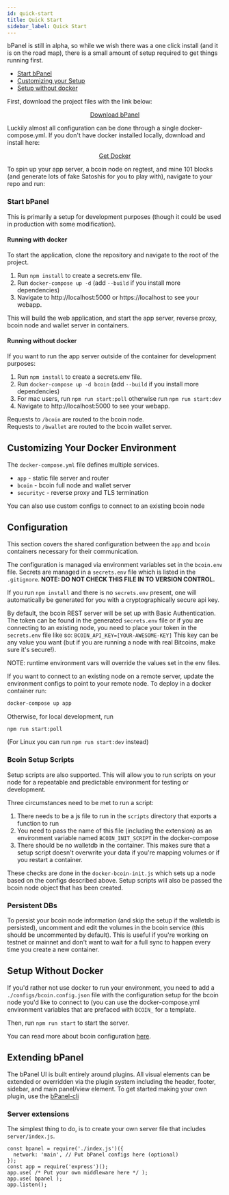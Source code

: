 ```yaml
---
id: quick-start
title: Quick Start
sidebar_label: Quick Start
---
```

bPanel is still in alpha, so while we wish there was a one click install (and it is on the road map), there is a small amount of setup required to get things running first.

- [Start bPanel](#quick-start)
- [Customizing your Setup](#customizing-your-setup)
- [Setup without docker](#setup-without-docker)

First, download the project files with the link below:

<p style="text-align:center;">
  <a class="button" href="https://github.com/bpanel-org/bpanel/archive/master.zip">Download bPanel</a>
</p>

Luckily almost all configuration can be done through a single docker-compose.yml. If you don't have docker installed locally, download and install here:

<p style="text-align:center;">
  <a class="button" href="https://www.docker.com/get-docker">Get Docker</a>
</p>

To spin up your app server, a bcoin node on regtest, and mine 101 blocks (and generate lots of fake Satoshis for you to play with), navigate to your repo and run:

### Start bPanel
This is primarily a setup for development purposes
(though it could be used in production with some modification).

#### Running with docker

To start the application, clone the repository and navigate to the root of the project.
1. Run `npm install` to create a secrets.env file.
1. Run `docker-compose up -d` (add `--build` if you install more dependencies)
1. Navigate to http://localhost:5000 or https://localhost to see your webapp.

This will build the web application, and start the app server, reverse proxy,
bcoin node and wallet server in containers.

#### Running without docker

If you want to run the app server outside of the container for development purposes:
1. Run `npm install` to create a secrets.env file.
1. Run `docker-compose up -d bcoin` (add `--build` if you install more dependencies)
1. For mac users, run `npm run start:poll` otherwise run `npm run start:dev`
1. Navigate to http://localhost:5000 to see your webapp.

Requests to `/bcoin` are routed to the bcoin node.  
Requests to `/bwallet` are routed to the bcoin wallet server.  

## Customizing Your Docker Environment

The `docker-compose.yml` file defines multiple services.

- `app` - static file server and router
- `bcoin` - bcoin full node and wallet server
- `securityc` - reverse proxy and TLS termination

You can also use custom configs to connect to an existing bcoin node

## Configuration

This section covers the shared configuration between the `app`
and `bcoin` containers necessary for their communication.

The configuration is managed via environment variables set in the `bcoin.env` file.
Secrets are managed in a `secrets.env` file which is listed in the `.gitignore`.
__NOTE: DO NOT CHECK THIS FILE IN TO VERSION CONTROL.__

If you run `npm install` and there is no `secrets.env` present,
one will automatically be generated for you with a cryptographically secure api key.

By default, the bcoin REST server will be set up with Basic Authentication.
The token can be found in the generated `secrets.env` file or if you
are connecting to an existing node, you need to place your token in the `secrets.env`
file like so: `BCOIN_API_KEY=[YOUR-AWESOME-KEY]`
This key can be any value you want (but if you are running a node
with real Bitcoins, make sure it's secure!).

NOTE: runtime environment vars will override the values set in the env files.


If you want to connect to an existing node on a remote server,
update the environment configs to point to your remote node.
To deploy in a docker container run:

```bash
docker-compose up app
```

Otherwise, for local development, run
```bash
npm run start:poll
```
(For Linux you can run `npm run start:dev` instead)

### Bcoin Setup Scripts
Setup scripts are also supported. This will allow you to run scripts on your
node for a repeatable and predictable environment for testing or development.

Three circumstances need to be met to run a script:
1. There needs to be a js file to run in the `scripts` directory that exports a function to run
2. You need to pass the name of this file (including the extension)
as an environment variable named `BCOIN_INIT_SCRIPT` in the docker-compose
3. There should be no walletdb in the container.
This makes sure that a setup script doesn't overwrite your data
if you're mapping volumes or if you restart a container.

These checks are done in the `docker-bcoin-init.js` which sets up a node
based on the configs described above.
Setup scripts will also be passed the bcoin node object that has been created.

### Persistent DBs
To persist your bcoin node information (and skip the setup if the walletdb is persisted),
uncomment and edit the volumes in the bcoin service (this should be uncommented by default).
This is useful if you're working on testnet or mainnet and don't want to wait for a full sync
to happen every time you create a new container.

## Setup Without Docker
If you'd rather not use docker to run your environment,
you need to add a `./configs/bcoin.config.json` file with the
configuration setup for the bcoin node you'd like to connect to
(you can use the docker-compose.yml environment variables
that are prefaced with `BCOIN_` for a template.

Then, run `npm run start` to start the server.


You can read more about bcoin configuration [here](https://github.com/bcoin-org/bcoin/blob/master/docs/Configuration.md).

## Extending bPanel
The bPanel UI is built entirely around plugins.
All visual elements can be extended or overridden via the plugin system
including the header, footer, sidebar, and main panel/view element.
To get started making your own plugin, use the
[bPanel-cli](http://bcoin.io/bpanel-docs/docs/plugin-started.html)

### Server extensions
The simplest thing to do, is to create your own server file that includes `server/index.js`.
```
const bpanel = require('./index.js')({
  network: 'main', // Put bPanel configs here (optional)
});
const app = require('express')();
app.use( /* Put your own middleware here */ );
app.use( bpanel );
app.listen();
```
